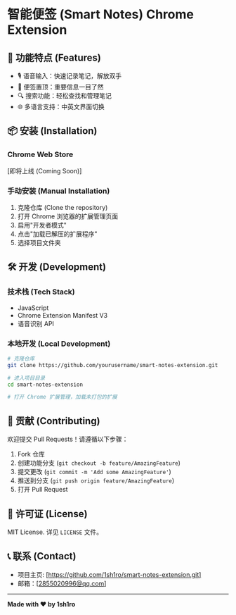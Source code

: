 # 智能便签 (Smart Notes) Chrome Extension

## 🚀 功能特点 (Features)

- 🎙️ 语音输入：快速记录笔记，解放双手
- 📌 便签置顶：重要信息一目了然
- 🔍 搜索功能：轻松查找和管理笔记
- 🌐 多语言支持：中英文界面切换

## 📦 安装 (Installation)

### Chrome Web Store
[即将上线 (Coming Soon)]

### 手动安装 (Manual Installation)
1. 克隆仓库 (Clone the repository)
2. 打开 Chrome 浏览器的扩展管理页面
3. 启用"开发者模式"
4. 点击"加载已解压的扩展程序"
5. 选择项目文件夹

## 🛠️ 开发 (Development)

### 技术栈 (Tech Stack)
- JavaScript
- Chrome Extension Manifest V3
- 语音识别 API

### 本地开发 (Local Development)
```bash
# 克隆仓库
git clone https://github.com/yourusername/smart-notes-extension.git  

# 进入项目目录
cd smart-notes-extension

# 打开 Chrome 扩展管理，加载未打包的扩展
```

## 🤝 贡献 (Contributing)
欢迎提交 Pull Requests！请遵循以下步骤：
1. Fork 仓库
2. 创建功能分支 (`git checkout -b feature/AmazingFeature`)
3. 提交更改 (`git commit -m 'Add some AmazingFeature'`)
4. 推送到分支 (`git push origin feature/AmazingFeature`)
5. 打开 Pull Request

## 📄 许可证 (License)
MIT License. 详见 `LICENSE` 文件。

## 📞 联系 (Contact)
- 项目主页: [https://github.com/1sh1ro/smart-notes-extension.git]
- 邮箱：[2855020996@qq.com]
---

**Made with ❤️ by 1sh1ro**
